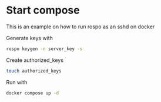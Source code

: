 # Start compose

This is an example on how to run rospo as an sshd on docker

Generate keys with

```sh
rospo keygen -n server_key -s
```

Create authorized_keys

```sh
touch authorized_keys
```

Run with

```sh
docker compose up -d
```
